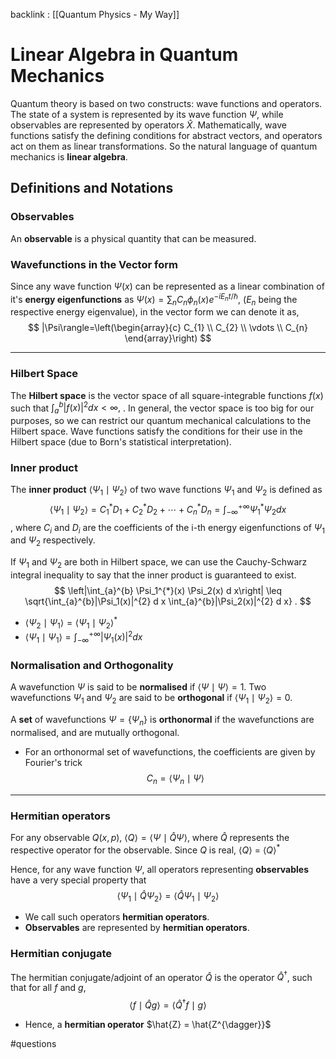 backlink : [[Quantum Physics - My Way]]

# Linear Algebra in Quantum Mechanics
Quantum theory is based on two constructs: wave functions and operators. 
The state of a system is represented by its wave function $\Psi$, while observables are represented by operators $\hat{X}$. 
Mathematically, wave functions satisfy the defining conditions for abstract vectors, and operators act on them as linear transformations. 
So the natural language of quantum mechanics is **linear algebra**.

## Definitions and Notations
### Observables
An **observable** is a physical quantity that can be measured.

### Wavefunctions in the Vector form
Since any wave function $\Psi(x)$ can be represented as a linear combination of it's **energy eigenfunctions** as $\Psi(x) = \sum_n{C_n \phi_n(x)}e^{-i E_n t / \hbar}$, ($E_n$ being the respective energy eigenvalue), in the vector form we can denote it as,
$$
|\Psi\rangle=\left(\begin{array}{c}
C_{1} \\
C_{2} \\
\vdots \\
C_{n}
\end{array}\right)
$$

---
### Hilbert Space
The **Hilbert space** is the vector space of all square-integrable functions $f(x)$ such that $\int_{a}^{b}|f(x)|^{2} d x<\infty \text {, }$. 
In general, the vector space is too big for our purposes, so we can restrict our quantum mechanical calculations to the Hilbert space. Wave functions satisfy the conditions for their use in the Hilbert space (due to Born's statistical interpretation).

### Inner product 
The **inner product** $\langle\Psi_1\mid\Psi_2\rangle$ of two wave functions $\Psi_1$ and $\Psi_2$ is defined as
$$
\langle\Psi_1 \mid \Psi_2\rangle = C_{1}^{*} D_{1}+C_{2}^{*} D_{2}+\cdots+C_{n}^{*} D_{n} = \int_{-\infty}^{+\infty}{\Psi_1^{*} \Psi_2 dx}
$$
, where $C_i$ and $D_i$ are the coefficients of the i-th energy eigenfunctions of $\Psi_1$ and $\Psi_2$ respectively.

If $\Psi_1$ and $\Psi_2$ are both in Hilbert space, we can use the Cauchy-Schwarz integral inequality to say that the inner product is guaranteed to exist.
$$
\left|\int_{a}^{b} \Psi_1^{*}(x) \Psi_2(x) d x\right| \leq \sqrt{\int_{a}^{b}|\Psi_1(x)|^{2} d x \int_{a}^{b}|\Psi_2(x)|^{2} d x} .
$$

- $\langle \Psi_2 \mid \Psi_1 \rangle=\langle \Psi_1 \mid \Psi_2\rangle^{*}$
- $\langle \Psi_1 \mid \Psi_1 \rangle = \int_{-\infty}^{+\infty}{|\Psi_1(x)|^2 dx}$

### Normalisation and Orthogonality
A wavefunction $\Psi$ is said to be **normalised** if $\langle \Psi \mid \Psi \rangle=1$.
Two wavefunctions $\Psi_1$ and $\Psi_2$ are said to be **orthogonal** if $\langle \Psi_1 \mid \Psi_2 \rangle=0$.

A **set** of wavefunctions $\Psi = \{\Psi_n\}$ is **orthonormal** if the wavefunctions are normalised, and are mutually orthogonal.
- For an orthonormal set of wavefunctions, the coefficients are given by Fourier's trick
$$
C_n = \langle \Psi_n \mid \Psi \rangle
$$

---
### Hermitian operators
For any observable $Q(x,p)$, $\langle{Q}\rangle = \langle \Psi \mid \hat{Q} \Psi \rangle$, where $\hat{Q}$ represents the respective operator for the observable. 
Since $Q$ is real, $\langle{Q}\rangle$ = $\langle{Q}\rangle^{*}$

Hence, for any wave function $\Psi$, all operators representing **observables** have a very special property that 
$$
\langle \Psi_1 \mid \hat{Q} \Psi_2 \rangle = \langle \hat{Q}\Psi_1 \mid \Psi_2 \rangle
$$

- We call such operators **hermitian operators**.
- **Observables** are represented by **hermitian operators**.

### Hermitian conjugate
The hermitian conjugate/adjoint of an operator $\hat{Q}$ is the operator $\hat{Q}^{\dagger}$, such that for all $f$ and $g$,  
$$
\langle f \mid \hat{Q} g\rangle = \langle\hat{Q}^{\dagger} f \mid g \rangle
$$

- Hence, a **hermitian operator** $\hat{Z} = \hat{Z^{\dagger}}$

#questions